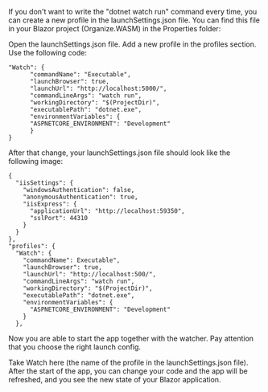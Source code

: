 If you don't want to write the "dotnet watch run" command every time, you can create a new profile in the launchSettings.json file. You can find this file in your Blazor project (Organize.WASM) in the Properties folder:


Open the launchSettings.json file. Add a new profile in the profiles section. Use the following code:
``` 		
"Watch": {
      "commandName": "Executable",
      "launchBrowser": true,
      "launchUrl": "http://localhost:5000/",
      "commandLineArgs": "watch run",
      "workingDirectory": "$(ProjectDir)",
      "executablePath": "dotnet.exe",
      "environmentVariables": {
      "ASPNETCORE_ENVIRONMENT": "Development"
      }
}
```

After that change, your launchSettings.json file should look like the following image:
```
{
  "iisSettings": {
    "windowsAuthentication": false,
    "anonymousAuthentication": true,
    "iisExpress": {
      "applicationUrl": "http://localhost:59350",
      "sslPort": 44310
    }
  }
},
"profiles": {
  "Watch": {
    "commandName": Executable",
    "launchBrowser": true,
    "launchUrl": "http://localhost:500/",
    "commandLineArgs": "watch run",
    "workingDirectory": "$(ProjectDir)",
    "executablePath": "dotnet.exe",
    "environmentVariables": {
      "ASPNETCORE_ENVIRONMENT": "Development"
    }
  },
```

Now you are able to start the app together with the watcher. Pay attention that you choose the right launch config.


Take Watch here (the name of the profile in the launchSettings.json file). After the start of the app, you can change your code and the app will be refreshed, and you see the new state of your Blazor application.
